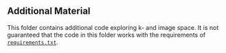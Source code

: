 ## Additional Material
This folder contains additional code exploring k- and image space.
It is not guaranteed that the code in this folder works with the requirements of [```requirements.txt```](../requirements.txt).
